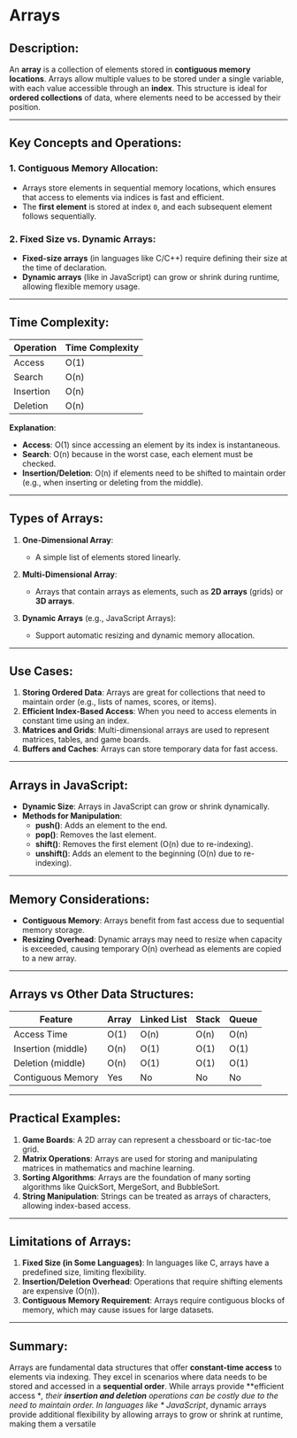 # Arrays

## Description:

An **array** is a collection of elements stored in **contiguous memory locations**. Arrays allow multiple values to be
stored under a single variable, with each value accessible through an **index**. This structure is ideal for **ordered
collections** of data, where elements need to be accessed by their position.

---

## Key Concepts and Operations:

### 1. **Contiguous Memory Allocation**:

- Arrays store elements in sequential memory locations, which ensures that access to elements via indices is fast and
  efficient.
- The **first element** is stored at index `0`, and each subsequent element follows sequentially.

### 2. **Fixed Size vs. Dynamic Arrays**:

- **Fixed-size arrays** (in languages like C/C++) require defining their size at the time of declaration.
- **Dynamic arrays** (like in JavaScript) can grow or shrink during runtime, allowing flexible memory usage.

---

## Time Complexity:

| Operation | Time Complexity |
|-----------|-----------------|
| Access    | O(1)            |
| Search    | O(n)            |
| Insertion | O(n)            |
| Deletion  | O(n)            |

**Explanation**:

- **Access**: O(1) since accessing an element by its index is instantaneous.
- **Search**: O(n) because in the worst case, each element must be checked.
- **Insertion/Deletion**: O(n) if elements need to be shifted to maintain order (e.g., when inserting or deleting from
  the middle).

---

## Types of Arrays:

1. **One-Dimensional Array**:
    - A simple list of elements stored linearly.

2. **Multi-Dimensional Array**:
    - Arrays that contain arrays as elements, such as **2D arrays** (grids) or **3D arrays**.

3. **Dynamic Arrays** (e.g., JavaScript Arrays):
    - Support automatic resizing and dynamic memory allocation.

---

## Use Cases:

1. **Storing Ordered Data**: Arrays are great for collections that need to maintain order (e.g., lists of names, scores,
   or items).
2. **Efficient Index-Based Access**: When you need to access elements in constant time using an index.
3. **Matrices and Grids**: Multi-dimensional arrays are used to represent matrices, tables, and game boards.
4. **Buffers and Caches**: Arrays can store temporary data for fast access.

---

## Arrays in JavaScript:

- **Dynamic Size**: Arrays in JavaScript can grow or shrink dynamically.
- **Methods for Manipulation**:
    - **push()**: Adds an element to the end.
    - **pop()**: Removes the last element.
    - **shift()**: Removes the first element (O(n) due to re-indexing).
    - **unshift()**: Adds an element to the beginning (O(n) due to re-indexing).

---

## Memory Considerations:

- **Contiguous Memory**: Arrays benefit from fast access due to sequential memory storage.
- **Resizing Overhead**: Dynamic arrays may need to resize when capacity is exceeded, causing temporary O(n) overhead as
  elements are copied to a new array.

---

## Arrays vs Other Data Structures:

| Feature            | Array | Linked List | Stack | Queue |
|--------------------|-------|-------------|-------|-------|
| Access Time        | O(1)  | O(n)        | O(n)  | O(n)  |
| Insertion (middle) | O(n)  | O(1)        | O(1)  | O(1)  |
| Deletion (middle)  | O(n)  | O(1)        | O(1)  | O(1)  |
| Contiguous Memory  | Yes   | No          | No    | No    |

---

## Practical Examples:

1. **Game Boards**: A 2D array can represent a chessboard or tic-tac-toe grid.
2. **Matrix Operations**: Arrays are used for storing and manipulating matrices in mathematics and machine learning.
3. **Sorting Algorithms**: Arrays are the foundation of many sorting algorithms like QuickSort, MergeSort, and
   BubbleSort.
4. **String Manipulation**: Strings can be treated as arrays of characters, allowing index-based access.

---

## Limitations of Arrays:

1. **Fixed Size (in Some Languages)**: In languages like C, arrays have a predefined size, limiting flexibility.
2. **Insertion/Deletion Overhead**: Operations that require shifting elements are expensive (O(n)).
3. **Contiguous Memory Requirement**: Arrays require contiguous blocks of memory, which may cause issues for large
   datasets.

---

## Summary:

Arrays are fundamental data structures that offer **constant-time access** to elements via indexing. They excel in
scenarios where data needs to be stored and accessed in a **sequential order**. While arrays provide **efficient access
**, their **insertion and deletion** operations can be costly due to the need to maintain order. In languages like *
*JavaScript**, dynamic arrays provide additional flexibility by allowing arrays to grow or shrink at runtime, making
them a versatile
